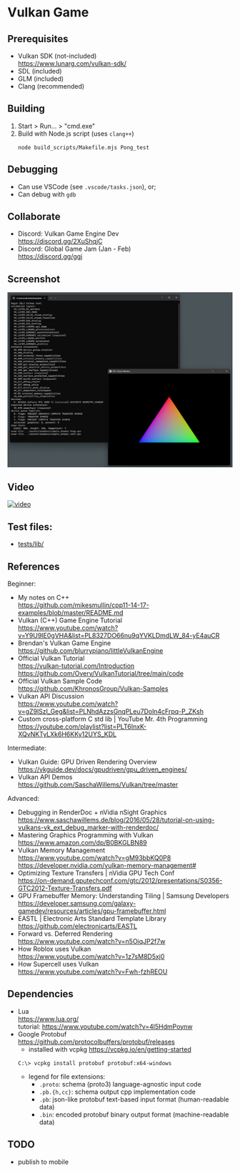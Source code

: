 # Vulkan Game

## Prerequisites
- Vulkan SDK (not-included)  
  https://www.lunarg.com/vulkan-sdk/
- SDL (included)
- GLM (included)
- Clang (recommended)

## Building
1. Start > Run... > "cmd.exe"
2. Build with Node.js script (uses `clang++`)
   ```
   node build_scripts/Makefile.mjs Pong_test
   ```

## Debugging
- Can use VSCode (see `.vscode/tasks.json`), or;
- Can debug with `gdb`

## Collaborate

- Discord: Vulkan Game Engine Dev  
  https://discord.gg/2XuShqjC
- Discord: Global Game Jam (Jan - Feb)  
  https://discord.gg/ggj

## Screenshot
![screenshot](docs/imgs/screenshot1.png)

## Video
[![video](docs/video/2024-02-25_Pong_test.gif)](docs/video/2024-02-25_Pong_test.mp4)


## Test files:
- [tests/lib/](tests/lib/)

## References

Beginner:
- My notes on C++  
  https://github.com/mikesmullin/cpp11-14-17-examples/blob/master/README.md
- Vulkan (C++) Game Engine Tutorial  
  https://www.youtube.com/watch?v=Y9U9IE0gVHA&list=PL8327DO66nu9qYVKLDmdLW_84-yE4auCR
- Brendan's Vulkan Game Engine  
  https://github.com/blurrypiano/littleVulkanEngine
- Official Vulkan Tutorial  
  https://vulkan-tutorial.com/Introduction  
  https://github.com/Overv/VulkanTutorial/tree/main/code
- Official Vulkan Sample Code  
  https://github.com/KhronosGroup/Vulkan-Samples
- Vulkan API Discussion  
  https://www.youtube.com/watch?v=gZ9lSzI_Geg&list=PLNhdAzzsGnqPLeu7Doln4cFrpq-P_ZKsh
- Custom cross-platform C std lib | YouTube Mr. 4th Programming  
  https://youtube.com/playlist?list=PLT6InxK-XQvNKTyLXk6H6KKy12UYS_KDL

Intermediate:
- Vulkan Guide: GPU Driven Rendering Overview  
  https://vkguide.dev/docs/gpudriven/gpu_driven_engines/
- Vulkan API Demos  
  https://github.com/SaschaWillems/Vulkan/tree/master

Advanced:
- Debugging in RenderDoc + nVidia nSight Graphics  
  https://www.saschawillems.de/blog/2016/05/28/tutorial-on-using-vulkans-vk_ext_debug_marker-with-renderdoc/
- Mastering Graphics Programming with Vulkan  
  https://www.amazon.com/dp/B0BKGLBN89
- Vulkan Memory Management  
  https://www.youtube.com/watch?v=gM93bbKQ0P8  
  https://developer.nvidia.com/vulkan-memory-management#
- Optimizing Texture Transfers | nVidia GPU Tech Conf  
  https://on-demand.gputechconf.com/gtc/2012/presentations/S0356-GTC2012-Texture-Transfers.pdf
- GPU Framebuffer Memory: Understanding Tiling | Samsung Developers  
  https://developer.samsung.com/galaxy-gamedev/resources/articles/gpu-framebuffer.html
- EASTL | Electronic Arts Standard Template Library  
  https://github.com/electronicarts/EASTL
- Forward vs. Deferred Rendering  
  https://www.youtube.com/watch?v=n5OiqJP2f7w
- How Roblox uses Vulkan  
  https://www.youtube.com/watch?v=1z7sM8D5xj0
- How Supercell uses Vulkan  
  https://www.youtube.com/watch?v=Fwh-fzhREOU

## Dependencies
- Lua  
  https://www.lua.org/  
  tutorial: https://www.youtube.com/watch?v=4l5HdmPoynw
- Google Protobuf  
  https://github.com/protocolbuffers/protobuf/releases
  - installed with vcpkg https://vcpkg.io/en/getting-started
  ```
  C:\> vcpkg install protobuf protobuf:x64-windows
  ```
  - legend for file extensions:
    - `.proto`: schema (proto3) language-agnostic input code
    - `.pb.{h,cc}`: schema output cpp implementation code
    - `.pb`: json-like protobuf text-based input format (human-readable data)
    - `.bin`: encoded protobuf binary output format (machine-readable data)

## TODO

- publish to mobile